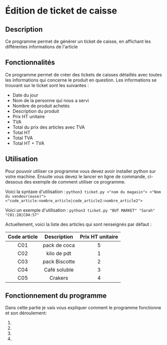 # Édition de ticket de caisse

## Description

Ce programme permet de générer un ticket de caisse, en affichant les différentes informations de l'article

## Fonctionnalités

Ce programme permet de créer des tickets de caisses détaillés avec toutes les informations qui concerne le produit en question. Les informations se trouvant sur le ticket sont les suivantes :

- Date du jour
- Nom de la personne qui nous a servi
- Nombre de produit achetés
- Description du produit
- Prix HT unitaire
- TVA
- Total du prix des articles avec TVA
- Total HT
- Total TVA
- Total HT + TVA

## Utilisation

Pour pouvoir utiliser ce programme vous devez avoir installer python sur votre machine. Ensuite vous devez le lancer en ligne de commande, ci-dessous des exemple de comment utiliser ce programme.

Voici la syntaxe d'utilisation : `python3 ticket.py <"nom du magasin"> <"Nom du vendeur(euse)"> <"code_article:nombre_article|code_article2:nombre_article2">`

Voici un exemple d'utilisation : `python3 ticket.py "BUT MARKET" "Sarah" "C01:28|C04:57"`

Actuellement, voici la liste des articles qui sont renseignés par défaut :

|Code article|Description|Prix HT unitaire|
| :--------: | :-------: | :------------: |
|    C01     |pack de coca  | 5 |
|    C02     |kilo de pdt   | 1 |
|    C03     |pack Biscotte | 2 |
|    C04     |Café soluble  | 3 |
|    C05     |Crakers       | 4 |

## Fonctionnement du programme

Dans cette partie je vais vous expliquer comment le programme fonctionne et son déroulement:

1.
2.
3.
4. 
